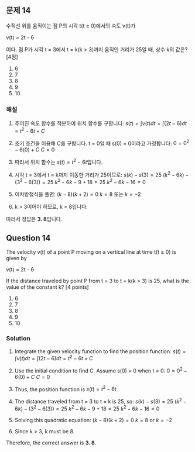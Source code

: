 
## 문제 14
수직선 위를 움직이는 점 P의 시각 t(t ≥ 0)에서의 속도 v(t)가

v(t) = 2t - 6

이다. 점 P가 시각 t = 3에서 t = k(k > 3)까지 움직인 거리가 25일 때, 상수 k의 값은? [4점]

1. 6
2. 7
3. 8
4. 9
5. 10

### 해설
1. 주어진 속도 함수를 적분하여 위치 함수를 구합니다:
   $s(t) = \int v(t) dt = \int (2t - 6) dt = t^2 - 6t + C$

2. 초기 조건을 이용해 C를 구합니다. t = 0일 때 s(0) = 0이라고 가정합니다:
   $0 = 0^2 - 6(0) + C$
   $C = 0$

3. 따라서 위치 함수는 $s(t) = t^2 - 6t$입니다.

4. 시각 t = 3에서 t = k까지 이동한 거리가 25이므로:
   $s(k) - s(3) = 25$
   $(k^2 - 6k) - (3^2 - 6(3)) = 25$
   $k^2 - 6k - 9 + 18 = 25$
   $k^2 - 6k - 16 = 0$

5. 이차방정식을 풀면:
   $(k - 8)(k + 2) = 0$
   $k = 8$ 또는 $k = -2$

6. k > 3이어야 하므로, k = 8입니다.

따라서 정답은 **3. 8**입니다.

## Question 14
The velocity v(t) of a point P moving on a vertical line at time t(t ≥ 0) is given by

v(t) = 2t - 6

If the distance traveled by point P from t = 3 to t = k(k > 3) is 25, what is the value of the constant k? [4 points]

1. 6
2. 7
3. 8
4. 9
5. 10

### Solution
1. Integrate the given velocity function to find the position function:
   $s(t) = \int v(t) dt = \int (2t - 6) dt = t^2 - 6t + C$

2. Use the initial condition to find C. Assume s(0) = 0 when t = 0:
   $0 = 0^2 - 6(0) + C$
   $C = 0$

3. Thus, the position function is $s(t) = t^2 - 6t$.

4. The distance traveled from t = 3 to t = k is 25, so:
   $s(k) - s(3) = 25$
   $(k^2 - 6k) - (3^2 - 6(3)) = 25$
   $k^2 - 6k - 9 + 18 = 25$
   $k^2 - 6k - 16 = 0$

5. Solving this quadratic equation:
   $(k - 8)(k + 2) = 0$
   $k = 8$ or $k = -2$

6. Since k > 3, k must be 8.

Therefore, the correct answer is **3. 8**.